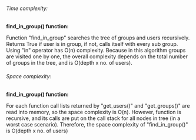 ###### Time complexity:
**find_in_group() function:**

Function "find_in_group" searches the tree of groups and users recursively. Returns True if user is in group, if not, calls itself
with every sub group. Using "in" operator has O(n) complexity. Because in this algorithm groups are visited one by one, the overall complexity depends on the
total number of groups in the tree, and is O(depth x no. of users).

###### Space complexity:
**find_in_group() function:**

For each function call lists returned by "get_users()" and "get_groups()" are read into memory, so the space 
complexity is O(n). However, function is recursive, and its calls are put on the call stack for all nodes in tree 
(in a worst case scenario). Therefore, the space complexity of "find_in_group()" is O(depth x no. of users)
    